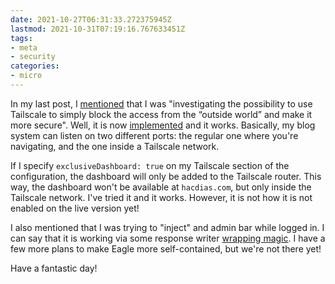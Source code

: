```yaml
---
date: 2021-10-27T06:31:33.272375945Z
lastmod: 2021-10-31T07:19:16.767633451Z
tags:
- meta
- security
categories:
- micro
---
```


In my last post, I [mentioned](/2021/10/25/new-eagle-look) that I was "investigating the possibility to use Tailscale to simply block the access from the “outside world” and make it more secure". Well, it is now [implemented](https://github.com/hacdias/eagle/blob/main/server/tailscale.go) and it works. Basically, my blog system can listen on two different ports: the regular one where you're navigating, and the one inside a Tailscale network.

If I specify `exclusiveDashboard: true` on my Tailscale section of the configuration, the dashboard will only be added to the Tailscale router. This way, the dashboard won't be available at `hacdias.com`, but only inside the Tailscale network. I've tried it and it works. However, it is not how it is not enabled on the live version yet!

I also mentioned that I was trying to "inject" and admin bar while logged in. I can say that it is working via some response writer [wrapping magic](https://github.com/hacdias/eagle/blob/86fb5489e6ee3488692377d74f7fd64493841b32/server/static.go#L76-L102). I have a few more plans to make Eagle more self-contained, but we're not there yet!

Have a fantastic day!
